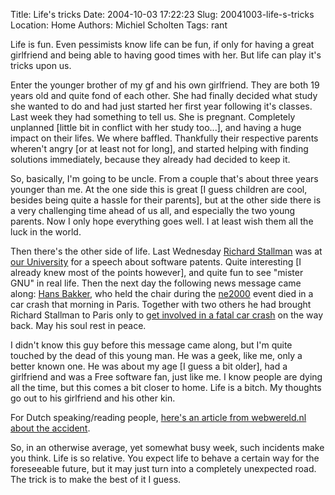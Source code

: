 Title: Life's tricks
Date: 2004-10-03 17:22:23
Slug: 20041003-life-s-tricks
Location: Home
Authors: Michiel Scholten
Tags: rant

<p>Life is fun. Even pessimists know life can be fun, if only for having a great girlfriend and being able to having good times with her. But life can play it's tricks upon us.</p> 
<p>Enter the younger brother of my gf and his own girlfriend. They are both 19 years old and quite fond of each other. She had finally decided what study she wanted to do and had just started her first year following it's classes. Last week they had something to tell us. She is pregnant. Completely unplanned [little bit in conflict with her study too...], and having a huge impact on their lifes. We where baffled. Thankfully their respective parents wheren't angry [or at least not for long], and started helping with finding solutions immediately, because they already had decided to keep it.</p>
<p>So, basically, I'm going to be uncle. From a couple that's about three years younger than me. At the one side this is great [I guess children are cool, besides being quite a hassle for their parents], but at the other side there is a very challenging time ahead of us all, and especially the two young parents. Now I only hope everything goes well. I at least wish them all the luck in the world.</p>

<p>Then there's the other side of life. Last Wednesday <a href="http://www.stallman.org/">Richard Stallman</a> was at <a href="http://www.cs.vu.nl">our University</a> for a speech about software patents. Quite interesting [I already knew most of the points however], and quite fun to see "mister GNU" in real life. Then the next day the following news message came along: <a href="http://www.hans.cx/">Hans Bakker</a>, who held the chair during the <a href="http://www.ne2000.nl/">ne2000</a> event died in a car crash that morning in Paris. Together with two others he had brought Richard Stallman to Paris only to <a href="http://www.wiggy.net/tmp/accident/">get involved in a fatal car crash</a> on the way back. May his soul rest in peace.</p>
<p>I didn't know this guy before this message came along, but I'm quite touched by the dead of this young man. He was a geek, like me, only a better known one. He was about my age [I guess a bit older], had a girlfriend and was a Free software fan, just like me. I know people are dying all the time, but this comes a bit closer to home. Life is a bitch. My thoughts go out to his girlfriend and his other kin.</p>
<p>For Dutch speaking/reading people, <a href="http://www.webwereld.nl/nieuws/19639.phtml">here's an article from webwereld.nl about the accident</a>.</p>

<p>So, in an otherwise average, yet somewhat busy week, such incidents make you think. Life is so relative. You expect life to behave a certain way for the foreseeable future, but it may just turn into a completely unexpected road. The trick is to make the best of it I guess.</p>
